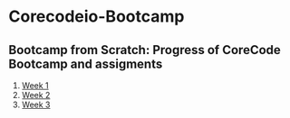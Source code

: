 # Corecodeio-Bootcamp
## Bootcamp from Scratch: Progress of CoreCode Bootcamp and assigments

1. [Week 1](/week1) 
2. [Week 2](/week2) 
3. [Week 3](/week3) 
